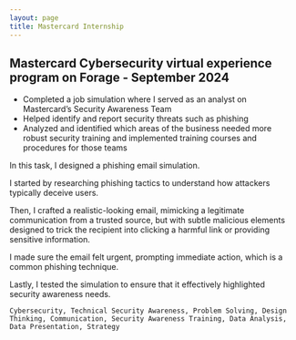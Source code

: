 ```yaml
---
layout: page
title: Mastercard Internship
---
```


## Mastercard Cybersecurity virtual experience program on Forage - September 2024

*   Completed a job simulation where I served as an analyst on Mastercard’s Security Awareness Team
*   Helped identify and report security threats such as phishing
*   Analyzed and identified which areas of the business needed more robust security training and implemented training courses and procedures for those teams
  

In this task, I designed a phishing email simulation. 

I started by researching phishing tactics to understand how attackers typically deceive users. 

Then, I crafted a realistic-looking email, mimicking a legitimate communication from a trusted source, but with subtle malicious elements designed to trick the recipient into clicking a harmful link or providing sensitive information. 

I made sure the email felt urgent, prompting immediate action, which is a common phishing technique. 

Lastly, I tested the simulation to ensure that it effectively highlighted security awareness needs.

```
Cybersecurity, Technical Security Awareness, Problem Solving, Design Thinking, Communication, Security Awareness Training, Data Analysis, Data Presentation, Strategy

```
